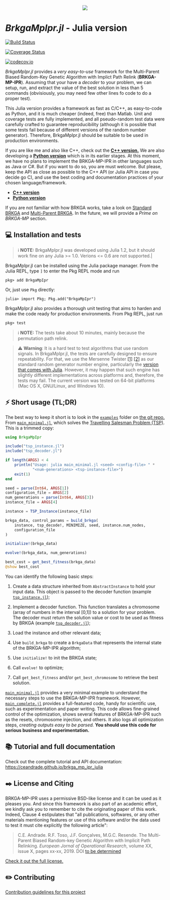 <div align="center">
  <img src="https://github.com/ceandrade/brkga_mp_ipr_julia/blob/master/docs/src/assets/logo_name_300.png">
</div>

_BrkgaMpIpr.jl_ - Julia version
===============================

[![Build Status](https://travis-ci.org/ceandrade/brkga_mp_ipr_julia.svg?branch=master)](https://travis-ci.org/ceandrade/brkga_mp_ipr_julia)

[![Coverage Status](https://coveralls.io/repos/ceandrade/brkga_mp_ipr_julia/badge.svg?branch=master&service=github)](https://coveralls.io/github/ceandrade/brkga_mp_ipr_julia?branch=master)

[![codecov.io](http://codecov.io/github/ceandrade/brkga_mp_ipr_julia/coverage.svg?branch=master)](http://codecov.io/github/ceandrade/brkga_mp_ipr_julia?branch=master)

*BrkgaMpIpr.jl* provides a _very easy-to-use_ framework for the
Multi-Parent Biased Random-Key Genetic Algorithm with Implict Path Relink
(**BRKGA-MP-IPR**). Assuming that your have a _decoder_ to your problem,
we can setup, run, and extract the value of the best solution in less than
5 commands (obvisiously, you may need few other lines fo code to do a proper
test).

This Julia version provides a framework as fast as C/C++, as easy-to-code as
Python, and it is much cheaper (indeed, free) than Matlab. Unit and coverage
tests are fully implemented, and all pseudo-random test data were carefully
crafted to guarantee reproducibility (although it is possible that some tests
fail because of different versions of the random number generator).
Therefore, BrkgaMpIpr.jl should be suitable to be used in production
environments.

If you are like me and also like C++, check out the [**C++
version.**](https://github.com/ceandrade/brkga_mp_ipr_cpp)
We are also developing a
[**Python version**](https://github.com/ceandrade/brkga_mp_ipr_python)
which is in its earlier stages.
At this moment, we
have no plans to implement the BRKGA-MP-IPR in other languages such as
Java or C#. But if you want to do so, you are must welcome. But
please, keep the API as close as possible to the C++ API (or Julia API in
case you decide go C), and use the best coding and documentation practices of
your chosen language/framework.

- [**C++ version**](https://github.com/ceandrade/brkga_mp_ipr_cpp)
- [**Python version**](https://github.com/ceandrade/brkga_mp_ipr_python)

If you are not familiar with how BRKGA works, take a look on
[Standard BRKGA](http://dx.doi.org/10.1007/s10732-010-9143-1) and
[Multi-Parent BRKGA](http://dx.doi.org/xxx).
In the future, we will provide a _Prime on BRKGA-MP_
section.

:computer: Installation and tests
--------------------------------------------------------------------------------

> :information_source: **NOTE:**
    BrkgaMpIpr.jl was developed using Julia 1.2, but it should work fine
    on any Julia >= 1.0. Verions <= 0.6 are not supported.|

BrkgaMpIpr.jl can be installed using the Julia package manager.
From the Julia REPL, type `]` to enter the Pkg REPL mode and run

```julia-repl
pkg> add BrkgaMpIpr
```

Or, just use `Pkg` directly:

```julia-repl
julia> import Pkg; Pkg.add("BrkgaMpIpr")
```

BrkgaMpIpr.jl also provides a thorough unit testing that aims to harden and make
the code ready for production environments. From Pkg REPL, just run

```julia-repl
pkg> test
```

> :information_source: **NOTE:**
    The tests take about 10 minutes, mainly because the permutation path relink.

> :warning: **Warning**:
    It is a hard test to test algorithms that use random signals. In
    BrkgaMpIpr.jl, the tests are carefully designed to ensure repeatability. For
    that, we use the Mersenne Twister
    [[1]](https://en.wikipedia.org/wiki/Mersenne_Twister)
    [[2]](http://dx.doi.org/10.1145/272991.272995) as our standard random
    generator number engine, particularly the [version that comes with
    Julia](https://docs.julialang.org/en/v1/stdlib/Random/index.html#Random.MersenneTwister).
    However, it may happen that such engine has slightly different
    implementations across platforms and, therefore, the tests may fail. The
    current version was tested on 64-bit platforms (Mac OS X, GNU/Linux, and
    Windows 10).

:zap: Short usage (TL;DR)
--------------------------------------------------------------------------------

The best way to keep it short is to look in the
[`examples`](https://github.com/ceandrade/brkga_mp_ipr_julia/tree/master/examples/tsp) folder
on [the git repo.](https://github.com/ceandrade/brkga_mp_ipr_julia)
From [`main_minimal.jl`](https://github.com/ceandrade/brkga_mp_ipr_julia/blob/master/examples/tsp/main_minimal.jl),
which solves the
[Travelling Salesman Problem (TSP)](https://en.wikipedia.org/wiki/Travelling_salesman_problem).
This is a trimmed copy:

```julia
using BrkgaMpIpr

include("tsp_instance.jl")
include("tsp_decoder.jl")

if length(ARGS) < 4
    println("Usage: julia main_minimal.jl <seed> <config-file> " *
            "<num-generations> <tsp-instance-file>")
    exit(1)
end

seed = parse(Int64, ARGS[1])
configuration_file = ARGS[2]
num_generations = parse(Int64, ARGS[3])
instance_file = ARGS[4]

instance = TSP_Instance(instance_file)

brkga_data, control_params = build_brkga(
    instance, tsp_decode!, MINIMIZE, seed, instance.num_nodes,
    configuration_file
)

initialize!(brkga_data)

evolve!(brkga_data, num_generations)

best_cost = get_best_fitness(brkga_data)
@show best_cost
```

You can identify the following basic steps:

1. Create a data structure inherited from `AbstractInstance` to hold
   your input data. This object is passed to the decoder function (example
   [`tsp_instance.jl`](https://github.com/ceandrade/brkga_mp_ipr_julia/blob/master/examples/tsp/tsp_instance.jl));

2. Implement a decoder function. This function translates a chromosome (array
   of numbers in the interval [0,1]) to a solution for your problem. The decoder
   must return the solution value or cost to be used as fitness by BRKGA
   (example [`tsp_decoder.jl`](https://github.com/ceandrade/brkga_mp_ipr_julia/blob/master/examples/tsp/tsp_decoder.jl));

3. Load the instance and other relevant data;

4. Use `build_brkga` to create a `BrkgaData` that represents
   the internal state of the BRKGA-MP-IPR algorithm;

5. Use `initialize!` to init the BRKGA state;

6. Call `evolve!` to optimize;

7. Call `get_best_fitness` and/or `get_best_chromosome` to
   retrieve the best solution.

[`main_minimal.jl`](https://github.com/ceandrade/brkga_mp_ipr_julia/blob/master/examples/tsp/main_minimal.jl)
provides a very minimal example to understand the necessary steps to use the
BRKGA-MP-IPR framework. However,
[`main_complete.jl`](https://github.com/ceandrade/brkga_mp_ipr_julia/blob/master/examples/tsp/main_complete.jl)
provides a full-featured code, handy for scientific use, such as
experimentation and paper writing. This code allows fine-grained control of
the optimization, shows several features of BRKGA-MP-IPR such as the resets,
chromosome injection, and others. It also logs
all optimization steps, _creating outputs easy to be parsed._ **You should use
this code for serious business and experimentation.**

:books: Tutorial and full documentation
--------------------------------------------------------------------------------

Check out the complete tutorial and API documentation:
https://ceandrade.github.io/brkga_mp_ipr_julia

:black_nib: License and Citing
--------------------------------------------------------------------------------

BRKGA-MP-IPR uses a permissive BSD-like license and it can be used as it
pleases you. And since this framework is also part of an academic effort, we
kindly ask you to remember to cite the originating paper of this work. Indeed,
Clause 4 estipulates that "all publications, softwares, or any other materials
mentioning features or use of this software and/or the data used to test it
must cite explicitly the following article":

> C.E. Andrade. R.F. Toso, J.F. Gonçalves, M.G.C. Resende. The Multi-Parent
> Biased Random-key Genetic Algorithm with Implicit Path Relinking. _European
> Jornal of Operational Research_, volume XX, issue X, pages xx-xx, 2019.
> DOI [to be determined](http://dx.doi.org/xxx)

[Check it out the full license.](https://github.com/ceandrade/brkga_mp_ipr_julia/blob/master/LICENSE.md)

:pencil2: Contributing
--------------------------------------------------------------------------------

[Contribution guidelines for this project](CONTRIBUTING.md)
